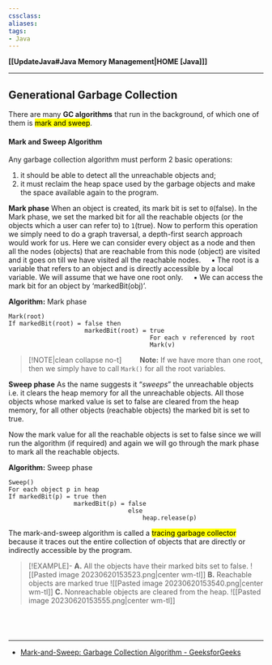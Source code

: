 ```yaml
---
cssclass:
aliases:
tags:
- Java
---
```

**[[UpdateJava#Java Memory Management|HOME [Java]]]**

---
## Generational Garbage Collection
There are many **GC algorithms** that run in the background, of which one of them is <mark class="hltr-lightgreen">mark and sweep</mark>.

#### Mark and Sweep Algorithm
Any garbage collection algorithm must perform 2 basic operations:
1. it should be able to detect all the unreachable objects and;
2. it must reclaim the heap space used by the garbage objects and make the space available again to the program.

**Mark phase**
When an object is created, its mark bit is set to `0`(false). In the Mark phase, we set the marked bit for all the reachable objects (or the objects which a user can refer to) to `1`(true). Now to perform this operation we simply need to do a graph traversal, a depth-first search approach would work for us. Here we can consider every object as a node and then all the nodes (objects) that are reachable from this node (object) are visited and it goes on till we have visited all the reachable nodes.
$\quad$▪ The root is a variable that refers to an object and is directly accessible by a local variable. We will assume that we have one root only.
$\quad$▪ We can access the mark bit for an object by ‘markedBit(obj)’.

**Algorithm:** Mark phase
```
Mark(root)
If markedBit(root) = false then
                     markedBit(root) = true
                                       For each v referenced by root
                                       Mark(v)
```
>[!NOTE|clean collapse no-t]
> $\qquad$**Note:** If we have more than one root, then we simply have to call `Mark()` for all the root variables.

**Sweep phase**
As the name suggests it “*sweeps*” the unreachable objects i.e. it clears the heap memory for all the unreachable objects. All those objects whose marked value is set to false are cleared from the heap memory, for all other objects (reachable objects) the marked bit is set to true.

Now the mark value for all the reachable objects is set to false since we will run the algorithm (if required) and again we will go through the mark phase to mark all the reachable objects.

**Algorithm:** Sweep phase
```
Sweep()
For each object p in heap
If markedBit(p) = true then
                  markedBit(p) = false
                                 else
                                     heap.release(p)
```
The mark-and-sweep algorithm is called a <mark class="hltr-lightblue">tracing garbage collector</mark> because it traces out the entire collection of objects that are directly or indirectly accessible by the program.

>[!EXAMPLE]-
> **A.** All the objects have their marked bits set to false.
> ![[Pasted image 20230620153523.png|center wm-tl]]
> **B.** Reachable objects are marked true
> ![[Pasted image 20230620153540.png|center wm-tl]]
> **C.** Nonreachable objects are cleared from the heap.
> ![[Pasted image 20230620153555.png|center wm-tl]]

<br>

# 
---
- [Mark-and-Sweep: Garbage Collection Algorithm - GeeksforGeeks](https://www.geeksforgeeks.org/mark-and-sweep-garbage-collection-algorithm/)